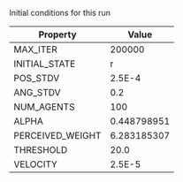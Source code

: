 Initial conditions for this run

| Property     | Value     |
|--------------|-----------|
|MAX_ITER|200000|
|INITIAL_STATE|r|
|POS_STDV|2.5E-4|
|ANG_STDV|0.2|
|NUM_AGENTS|100|
|ALPHA| 0.448798951|
|PERCEIVED_WEIGHT|6.283185307|
|THRESHOLD|20.0|
|VELOCITY|2.5E-5|